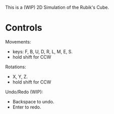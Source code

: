 This is a (WIP) 2D Simulation of the Rubik's Cube.

# Controls
Movements:
- keys: F, B, U, D, R, L, M, E, S.
- hold shift for CCW

Rotations:
- X, Y, Z.
- hold shift for CCW

Undo/Redo (WIP):
- Backspace to undo.
- Enter to redo.
